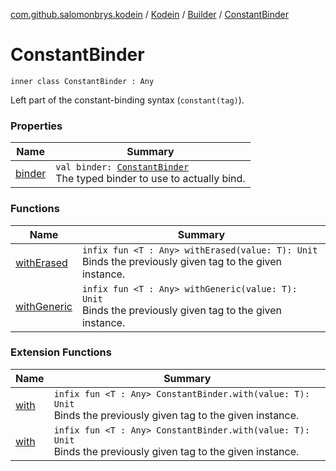 [com.github.salomonbrys.kodein](../../../index.md) / [Kodein](../../index.md) / [Builder](../index.md) / [ConstantBinder](.)

# ConstantBinder

`inner class ConstantBinder : Any`

Left part of the constant-binding syntax (`constant(tag)`).

### Properties

| Name | Summary |
|---|---|
| [binder](binder.md) | `val binder: `[`ConstantBinder`](../-t-builder/-constant-binder/index.md)<br>The typed binder to use to actually bind. |

### Functions

| Name | Summary |
|---|---|
| [withErased](with-erased.md) | `infix fun <T : Any> withErased(value: T): Unit`<br>Binds the previously given tag to the given instance. |
| [withGeneric](with-generic.md) | `infix fun <T : Any> withGeneric(value: T): Unit`<br>Binds the previously given tag to the given instance. |

### Extension Functions

| Name | Summary |
|---|---|
| [with](../../../with.md) | `infix fun <T : Any> ConstantBinder.with(value: T): Unit`<br>Binds the previously given tag to the given instance. |
| [with](../../../../com.github.salomonbrys.kodein.erased/with.md) | `infix fun <T : Any> ConstantBinder.with(value: T): Unit`<br>Binds the previously given tag to the given instance. |
